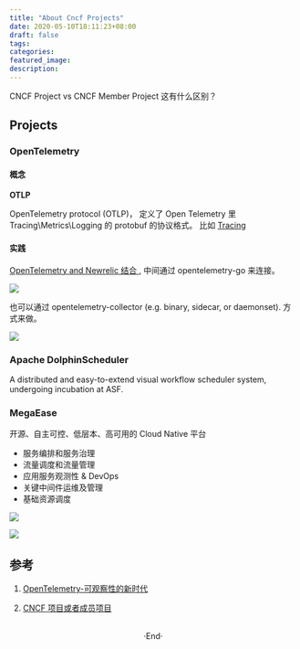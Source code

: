 ```yaml
---
title: "About Cncf Projects"
date: 2020-05-10T18:11:23+08:00
draft: false
tags: 
categories: 
featured_image: 
description: 
---
```

CNCF Project vs CNCF Member Project 这有什么区别？ 

## Projects
### OpenTelemetry

#### 概念

**OTLP** 

OpenTelemetry protocol (OTLP)， 定义了 Open Telemetry 里 Tracing\Metrics\Logging 的 protobuf 的协议格式。 比如 [ Tracing ](https://github.com/open-telemetry/opentelemetry-proto/blob/main/opentelemetry/proto/trace/v1/trace.proto) 


#### 实践
[ OpenTelemetry and Newrelic 结合 ](https://docs.newrelic.com/docs/integrations/open-source-telemetry-integrations/opentelemetry/opentelemetry-quick-start/), 中间通过 opentelemetry-go 来连接。 

![](https://docs.newrelic.com/44724d5e137a64a9b9f426e1bcddc445/native_otlp.svg)

也可以通过 opentelemetry-collector (e.g. binary, sidecar, or daemonset). 方式来做。

![](https://docs.newrelic.com/2500a84a188882f4b0ecf1d270689112/native_otlp_with_collector.svg) 

### Apache DolphinScheduler
A distributed and easy-to-extend visual workflow scheduler system, undergoing incubation at ASF.


### MegaEase 
开源、自主可控、低层本、高可用的 Cloud Native 平台

- 服务编排和服务治理
- 流量调度和流量管理
- 应用服务观测性 & DevOps
- 关键中间件运维及管理
- 基础资源调度

![](https://megaease.com/imgs/cloud.native.stack.zh.png) 

![](https://megaease.com/imgs/cloud.native.arch.zh.png) 




## 参考

1. [OpenTelemetry-可观察性的新时代 ](https://juejin.im/post/5d3572c1e51d45776147620f)

2. [CNCF 项目或者成员项目](https://landscape.cncf.io/project=member)



<br>

<center>  ·End·  </center>
